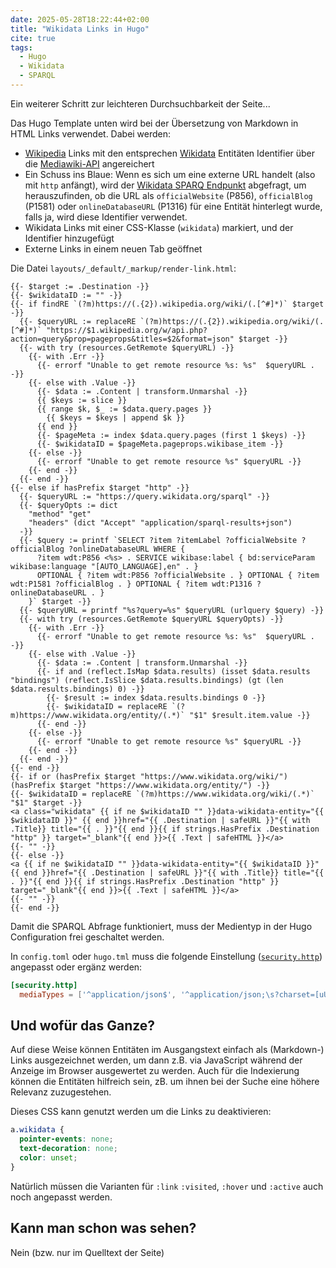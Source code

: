 ```yaml
---
date: 2025-05-28T18:22:44+02:00
title: "Wikidata Links in Hugo"
cite: true
tags:
  - Hugo
  - Wikidata
  - SPARQL
---
```

Ein weiterer Schritt zur leichteren Durchsuchbarkeit der Seite...
<!--more-->

Das Hugo Template unten wird bei der Übersetzung von Markdown in HTML Links verwendet. Dabei werden:
* [Wikipedia](https://www.wikipedia.org/) Links mit den entsprechen [Wikidata](https://wikidata.org/) Entitäten Identifier über die [Mediawiki-API](https://www.mediawiki.org/wiki/API:Pageprops) angereichert
* Ein Schuss ins Blaue: Wenn es sich um eine externe URL handelt (also mit `http` anfängt), wird der [Wikidata SPARQ Endpunkt](https://query.wikidata.org/sparql) abgefragt, um herauszufinden, ob die URL als `officialWebsite` (P856), `officialBlog` (P1581) oder `onlineDatabaseURL` (P1316) für eine Entität hinterlegt wurde, falls ja, wird diese Identifier verwendet.
* Wikidata Links mit einer CSS-Klasse (`wikidata`) markiert, und der Identifier hinzugefügt
* Externe Links in einem neuen Tab geöffnet


Die Datei `layouts/_default/_markup/render-link.html`:

```go-html-template
{{- $target := .Destination -}}
{{- $wikidataID := "" -}}
{{- if findRE `(?m)https://(.{2}).wikipedia.org/wiki/(.[^#]*)` $target -}}
  {{- $queryURL := replaceRE `(?m)https://(.{2}).wikipedia.org/wiki/(.[^#]*)` "https://$1.wikipedia.org/w/api.php?action=query&prop=pageprops&titles=$2&format=json" $target -}}
  {{- with try (resources.GetRemote $queryURL) -}}
    {{- with .Err -}}
      {{- errorf "Unable to get remote resource %s: %s"  $queryURL . -}}
    {{- else with .Value -}}
      {{- $data := .Content | transform.Unmarshal -}}
      {{ $keys := slice }}
      {{ range $k, $_ := $data.query.pages }}
        {{ $keys = $keys | append $k }}
      {{ end }}
      {{- $pageMeta := index $data.query.pages (first 1 $keys) -}}
      {{- $wikidataID = $pageMeta.pageprops.wikibase_item -}}
    {{- else -}}
      {{- errorf "Unable to get remote resource %s" $queryURL -}}
    {{- end -}}
  {{- end -}}
{{- else if hasPrefix $target "http" -}}
  {{- $queryURL := "https://query.wikidata.org/sparql" -}}
  {{- $queryOpts := dict
    "method" "get"
    "headers" (dict "Accept" "application/sparql-results+json")
  -}}
  {{- $query := printf `SELECT ?item ?itemLabel ?officialWebsite ?officialBlog ?onlineDatabaseURL WHERE {
      ?item wdt:P856 <%s> . SERVICE wikibase:label { bd:serviceParam wikibase:language "[AUTO_LANGUAGE],en" . }
      OPTIONAL { ?item wdt:P856 ?officialWebsite . } OPTIONAL { ?item wdt:P1581 ?officialBlog . } OPTIONAL { ?item wdt:P1316 ?onlineDatabaseURL . }
    }` $target -}}
  {{- $queryURL = printf "%s?query=%s" $queryURL (urlquery $query) -}}
  {{- with try (resources.GetRemote $queryURL $queryOpts) -}}
    {{- with .Err -}}
      {{- errorf "Unable to get remote resource %s: %s"  $queryURL . -}}
    {{- else with .Value -}}
      {{- $data := .Content | transform.Unmarshal -}}
      {{- if and (reflect.IsMap $data.results) (isset $data.results "bindings") (reflect.IsSlice $data.results.bindings) (gt (len $data.results.bindings) 0) -}}
        {{- $result := index $data.results.bindings 0 -}}
        {{- $wikidataID = replaceRE `(?m)https://www.wikidata.org/entity/(.*)` "$1" $result.item.value -}}
      {{- end -}}
    {{- else -}}
      {{- errorf "Unable to get remote resource %s" $queryURL -}}
    {{- end -}}
  {{- end -}}
{{- end -}}
{{- if or (hasPrefix $target "https://www.wikidata.org/wiki/") (hasPrefix $target "https://www.wikidata.org/entity/") -}}
{{- $wikidataID = replaceRE `(?m)https://www.wikidata.org/wiki/(.*)` "$1" $target -}}
<a class="wikidata" {{ if ne $wikidataID "" }}data-wikidata-entity="{{ $wikidataID }}" {{ end }}href="{{ .Destination | safeURL }}"{{ with .Title}} title="{{ . }}"{{ end }}{{ if strings.HasPrefix .Destination "http" }} target="_blank"{{ end }}>{{ .Text | safeHTML }}</a>
{{- "" -}}
{{- else -}}
<a {{ if ne $wikidataID "" }}data-wikidata-entity="{{ $wikidataID }}" {{ end }}href="{{ .Destination | safeURL }}"{{ with .Title}} title="{{ . }}"{{ end }}{{ if strings.HasPrefix .Destination "http" }} target="_blank"{{ end }}>{{ .Text | safeHTML }}</a>
{{- "" -}}
{{- end -}}
```

Damit die SPARQL Abfrage funktioniert, muss der Medientyp in der Hugo Configuration frei geschaltet werden.

In `config.toml` oder `hugo.tml` muss die folgende Einstellung ([`security.http`](https://gohugo.io/configuration/security/#httpmediatypes)) angepasst oder ergänz werden:

```toml
[security.http]
  mediaTypes = ['^application/json$', '^application/json;\s?charset=[uU][tT][fF]-8$', '^application/sparql-results\+json;\s?charset=[uU][tT][fF]-8$']
```

## Und wofür das Ganze?

Auf diese Weise können Entitäten im Ausgangstext einfach als (Markdown-) Links ausgezeichnet werden, um dann z.B. via JavaScript während der Anzeige im Browser ausgewertet zu werden. Auch für die Indexierung können die Entitäten hilfreich sein, zB. um ihnen bei der Suche eine höhere Relevanz zuzugestehen.

Dieses CSS kann genutzt werden um die Links zu deaktivieren:
```css
a.wikidata {
  pointer-events: none;
  text-decoration: none;
  color: unset;
}
```
Natürlich müssen die Varianten für `:link` `:visited`, `:hover` und `:active` auch noch angepasst werden.

## Kann man schon was sehen?

Nein (bzw. nur im Quelltext der Seite)
